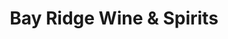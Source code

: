---
title: "Bay Ridge Wine & Spirits"
url: /annapolis/bay-ridge-wine-und-spirits/
shop: Spirituosen
---
